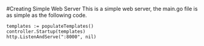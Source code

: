 #Creating Simple Web Server
This is a simple web server, the main.go file is as simple as the following code. 
```
templates := populateTemplates()
controller.Startup(templates)
http.ListenAndServe(":8000", nil)
```
